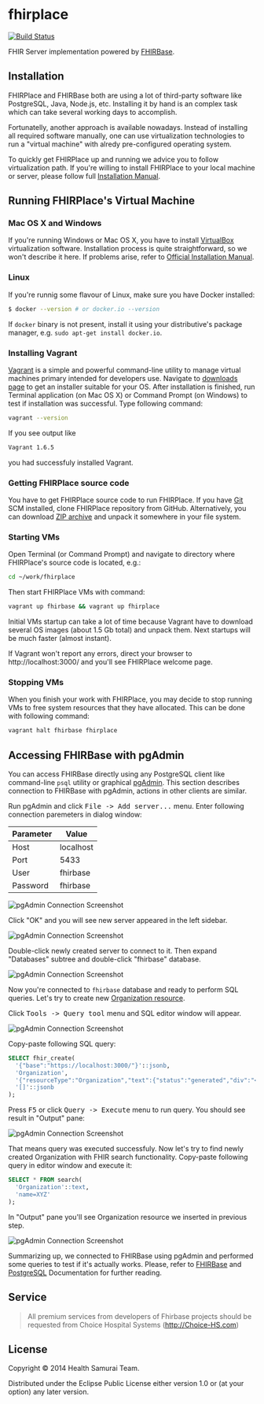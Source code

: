# fhirplace

[![Build Status](https://travis-ci.org/fhirbase/fhirplace.svg)](https://travis-ci.org/fhirbase/fhirplace)

FHIR Server implementation powered by
[FHIRBase](https://github.com/fhirbase/fhirbase).

## Installation

FHIRPlace and FHIRBase both are using a lot of third-party software
like PostgreSQL, Java, Node.js, etc. Installing it by hand is an
complex task which can take several working days to accomplish.

Fortunatelly, another approach is available nowadays. Instead of
installing all required software manually, one can use virtualization
technologies to run a "virtual machine" with alredy pre-configured
operating system.

To quickly get FHIRPlace up and running we advice you to follow
virtualization path. If you're willing to install FHIRPlace to your
local machine or server, please follow full
[Installation Manual](https://github.com/fhirbase/fhirplace/wiki/InstallationManual).

## Running FHIRPlace's Virtual Machine

### Mac OS X and Windows

If you're running Windows or Mac OS X, you have to install
[VirtualBox](https://www.virtualbox.org/) virtualization
software. Installation process is quite straightforward, so we won't
describe it here. If problems arise, refer to
[Official Installation Manual](https://www.virtualbox.org/manual/ch02.html).

### Linux

If you're runnig some flavour of Linux, make sure you have Docker installed:

```bash
$ docker --version # or docker.io --version
```

If `docker` binary is not present, install it using your
distributive's package manager, e.g. `sudo apt-get install docker.io`.

### Installing Vagrant

[Vagrant](https://www.vagrantup.com/) is a simple and powerful
command-line utility to manage virtual machines primary intended for
developers use. Navigate to
[downloads page](https://www.vagrantup.com/downloads.html) to get an
installer suitable for your OS. After installation is finished, run
Terminal application (on Mac OS X) or Command Prompt (on Windows) to
test if installation was successful. Type following command:

```bash
vagrant --version
```

If you see output like

```bash
Vagrant 1.6.5
```

you had successfuly installed Vagrant.

### Getting FHIRPlace source code

You have to get FHIRPlace source code to run FHIRPlace. If you have
[Git](http://git-scm.com/) SCM installed, clone FHIRPlace repository
from GitHub. Alternatively, you can download
[ZIP archive](https://github.com/fhirbase/fhirplace/archive/master.zip)
and unpack it somewhere in your file system.

### Starting VMs

Open Terminal (or Command Prompt) and navigate to directory where
FHIRPlace's source code is located, e.g.:

```bash
cd ~/work/fhirplace
```

Then start FHIRPlace VMs with command:

```bash
vagrant up fhirbase && vagrant up fhirplace
```

Initial VMs startup can take a lot of time because Vagrant have to
download several OS images (about 1.5 Gb total) and unpack them. Next
startups will be much faster (almost instant).

If Vagrant won't report any errors, direct your browser to
http://localhost:3000/ and you'll see FHIRPlace welcome page.

### Stopping VMs

When you finish your work with FHIRPlace, you may decide to stop running
VMs to free system resources that they have allocated. This can be done with
following command:

```bash
vagrant halt fhirbase fhirplace
```

## Accessing FHIRBase with pgAdmin

You can access FHIRBase directly using any PostgreSQL client like
command-line `psql` utility or graphical
[pgAdmin](http://www.pgadmin.org/). This section describes connection
to FHIRBase with pgAdmin, actions in other clients are similar.

Run pgAdmin and click <kbd>File -> Add server...</kbd> menu. Enter
following connection paremeters in dialog window:

Parameter | Value
----------|----------
Host      | localhost
Port      | 5433
User      | fhirbase
Password  | fhirbase

![pgAdmin Connection Screenshot](doc/screenshots/pgadmin-connection.png)

Click "OK" and you will see new server appeared in the left sidebar.

![pgAdmin Connection Screenshot](doc/screenshots/pgadmin-new-server.png)

Double-click newly created server to connect to it. Then expand
"Databases" subtree and double-click "fhirbase" database.

![pgAdmin Connection Screenshot](doc/screenshots/pgadmin-fhirbase-db.png)

Now you're connected to `fhirbase` database and ready to perform SQL
queries. Let's try to create new [Organization resource](http://www.hl7.org/implement/standards/fhir/organization.html).

Click <kbd>Tools -> Query tool</kbd> menu and SQL editor window will appear.

![pgAdmin Connection Screenshot](doc/screenshots/pgadmin-sql-editor.png)

Copy-paste following SQL query:

```sql
SELECT fhir_create(
  '{"base":"https://localhost:3000/"}'::jsonb,
  'Organization',
  '{"resourceType":"Organization","text":{"status":"generated","div":"<div>\n      <p>XYZ Insurance</p>\n    </div>"},"identifier":[{"system":"urn:oid:2.16.840.1.113883.3.19.2.3","value":"666666"}],"name":"XYZ Insurance"}'::jsonb,
  '[]'::jsonb
);
```

Press <kbd>F5</kbd> or click <kbd>Query -> Execute</kbd> menu to run
query. You should see result in "Output" pane:

![pgAdmin Connection Screenshot](doc/screenshots/pgadmin-sql-result.png)

That means query was executed successfuly. Now let's try to find newly
created Organization with FHIR search functionality. Copy-paste
following query in editor window and execute it:

```sql
SELECT * FROM search(
  'Organization'::text,
  'name=XYZ'
);
```

In "Output" pane you'll see Organization resource we inserted in previous step.

![pgAdmin Connection Screenshot](doc/screenshots/pgadmin-sql-search-result.png)

Summarizing up, we connected to FHIRBase using pgAdmin and performed
some queries to test if it's actually works. Please, refer to
[FHIRBase](https://github.com/fhirbase/fhirbase) and
[PostgreSQL](http://www.postgresql.org/docs/) Documentation for
further reading.

## Service

> All premium services from developers of Fhirbase projects
> should be requested from Choice Hospital Systems (http://Choice-HS.com)

## License

Copyright © 2014 Health Samurai Team.

Distributed under the Eclipse Public License either version 1.0 or (at
your option) any later version.
